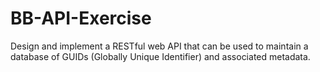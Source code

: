 # BB-API-Exercise
 Design and implement a RESTful web API that can be used to maintain a database of GUIDs (Globally Unique Identifier) and associated metadata.
